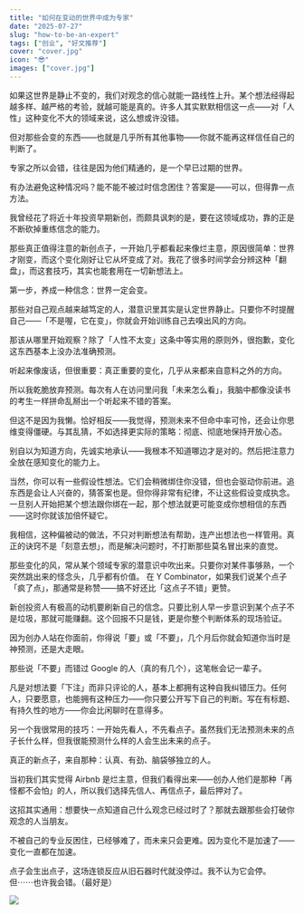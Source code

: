 ```yaml
---
title: "如何在变动的世界中成为专家"
date: "2025-07-27"
slug: "how-to-be-an-expert"
tags: ["创业", "好文推荐"]
cover: "cover.jpg"
icon: "😎"
images: ["cover.jpg"]
---
```

如果这世界是静止不变的，我们对观念的信心就能一路线性上升。某个想法经得起越多样、越严格的考验，就越可能是真的。许多人其实默默相信这一点——对「人性」这种变化不大的领域来说，这么想或许没错。



但对那些会变的东西——也就是几乎所有其他事物——你就不能再这样信任自己的判断了。



专家之所以会错，往往是因为他们精通的，是一个早已过期的世界。



有办法避免这种情况吗？能不能不被过时信念困住？答案是——可以，但得靠一点方法。



我曾经花了将近十年投资早期新创，而颇具讽刺的是，要在这领域成功，靠的正是不断砍掉重练信念的能力。



那些真正值得注意的新创点子，一开始几乎都看起来像烂主意，原因很简单：世界才刚变，而这个变化刚好让它从坏变成了对。我花了很多时间学会分辨这种「翻盘」，而这套技巧，其实也能套用在一切新想法上。



第一步，养成一种信念：世界一定会变。



那些对自己观点越来越笃定的人，潜意识里其实是认定世界静止。只要你不时提醒自己——「不是喔，它在变」，你就会开始训练自己去嗅出风的方向。



那该从哪里开始观察？除了「人性不太变」这条中等实用的原则外，很抱歉，变化这东西基本上没办法准确预测。



听起来像废话，但很重要：真正重要的变化，几乎从来都来自意料之外的方向。



所以我乾脆放弃预测。每次有人在访问里问我「未来怎么看」，我脑中都像没读书的考生一样拼命乱掰出一个听起来不错的答案。



但这不是因为我懒。恰好相反——我觉得，预测未来不但命中率可怜，还会让你思维变得僵硬。与其乱猜，不如选择更实际的策略：彻底、彻底地保持开放心态。



别自以为知道方向，先诚实地承认——我根本不知道哪边才是对的。然后把注意力全放在感知变化的能力上。



当然，你可以有一些假设性想法。它们会稍微绑住你没错，但也会驱动你前进。追东西是会让人兴奋的，猜答案也是。但你得非常有纪律，不让这些假设变成执念。
一旦别人开始把某个想法跟你绑在一起，那个想法就更可能变成你想相信的东西——这时你就该加倍怀疑它。



我相信，这种偏被动的做法，不只对判断想法有帮助，连产出想法也一样管用。真正的诀窍不是「刻意去想」，而是解决问题时，不打断那些莫名冒出来的直觉。



那些变化的风，常从某个领域专家的潜意识中吹出来。只要你对某件事够熟，一个突然跳出来的怪念头，几乎都有价值。
在 Y Combinator，如果我们说某个点子「疯了点」，那通常是称赞——搞不好还比「这点子不错」更赞。



新创投资人有极高的动机要刷新自己的信念。只要比别人早一步意识到某个点子不是垃圾，那就可能赚翻。这个回报不只是钱，更是你整个判断体系的现场验证。



因为创办人站在你面前，你得说「要」或「不要」，几个月后你就会知道你当时是神预测，还是大走眼。



那些说「不要」而错过 Google 的人（真的有几个），这笔帐会记一辈子。



凡是对想法要「下注」而非只评论的人，基本上都拥有这种自我纠错压力。任何人，只要愿意，也能拥有这种压力——你只要公开写下自己的判断。写在有标题、有持久性的地方——你会比闲聊时在意得多。



另一个我很常用的技巧：一开始先看人，不先看点子。虽然我们无法预测未来的点子长什么样，但我很能预测什么样的人会生出未来的点子。



真正的新点子，来自那种：认真、有劲、脑袋够独立的人。



当初我们其实觉得 Airbnb 是烂主意，但我们看得出来——创办人他们是那种「再怪都不会怕」的人，所以我们选择先信人、再信点子，最后押对了。



这招其实通用：想要快一点知道自己什么观念已经过时了？那就去跟那些会打破你观念的人当朋友。



不被自己的专业反困住，已经够难了，而未来只会更难。因为变化不是加速了——变化一直都在加速。



点子会生出点子，这场连锁反应从旧石器时代就没停过。我不认为它会停。
但⋯⋯也许我会错。（最好是）




![](https://prod-files-secure.s3.us-west-2.amazonaws.com/112d0858-5090-4d34-a606-b75eb8d65fd2/46476355-9cf3-4e99-9b7a-3531bc426380/1000202064.png?X-Amz-Algorithm=AWS4-HMAC-SHA256&X-Amz-Content-Sha256=UNSIGNED-PAYLOAD&X-Amz-Credential=ASIAZI2LB466UNYYOVIE%2F20250823%2Fus-west-2%2Fs3%2Faws4_request&X-Amz-Date=20250823T231209Z&X-Amz-Expires=3600&X-Amz-Security-Token=IQoJb3JpZ2luX2VjEN%2F%2F%2F%2F%2F%2F%2F%2F%2F%2F%2FwEaCXVzLXdlc3QtMiJGMEQCIDvFTiXLZtl8acjR%2BmYgGdVMsub%2Bgir%2FZW9tbmfanOBoAiAxp%2BLoqvFphxeiu5VtQorw98j%2FIkFMS1b2UtngDP1A6ir%2FAwg4EAAaDDYzNzQyMzE4MzgwNSIM2wFa8sugkNpjSyl7KtwDTOakSKkanKcuSJnDzjv2wDBHsbuH%2B81jr%2Fbsh5KAT5kX2bksxBkqwXf%2B2Ldvy7ojHxS7RtUMbDUIr9KB0L2m7qXg2xFAVGxQNzqruT5FHZgflmCfg3JvjJZ5XApqjTtuVZ46nN%2B9DZKaVUMpqAhxoy1pTUD9Q4lcNXZeo8IVWAViHGvpMEzHQMpuDvkLlqlCYLilYRTF5eal1cdoPFBga6r04snHPwOy0Q%2BA2ILAPHqQZHHImYFj6j2VOm5X6A7fJ5FQZuhtw4hT2C2iUJ1wKYebNFmW%2Bmrg8yYHqKLx6asJAar8kaMqOvcSilWbzxM2RHJ2Nl4rfgIq%2BG7AwnLV4VyW7J8%2FfZ%2BUfSqiq4XAZm6qeoi4HeqiH5Fd8yQ%2B11OQHU1Ud3%2FeL41m7jK3Mugn8KqJ88vBSYlmisNgW6Od957R4l2mPZhZvgX8HnVTSRfw3xJFePtv7csSkGZqEb4XzWdbObfV9leVoKM9tNzfljAmPeDLSBMzxVEhm65RyxtiWGCkoKQ7RjV8nB9yOJ9vdueOXX90mmvy%2F2i4CSsRMPhLsFbL4unmu6Jrhz6%2B4He%2F09MwTC8rX5ax6YZ7Bknv%2BAIrTKKWLuYHxm0sXnew28XA6rjVhetbqLlVKFIwko6pxQY6pgHnEl%2FToLPN6e0fCO8pKougWjnPbZRS%2FPLC1wbc5zwj9HPktToBq7NJOLLJlimIANW2Ac573A24XNU3T99h%2BiviW2hvZOzkJiYp7F2xCmvWPmCudTWtiWNgM9reR0q0Eu%2BRb9aw03CiMnYo09eUo%2F6K43LIf5OV0V2SnEZHHjPpdVHCL%2BfxT2RTr9LbmrItKIPsPmLP2H6bafHvhSUqqgAtCmRwk%2FVw&X-Amz-Signature=95b5a5e4a08a48aa9945fb5bbe9fc48c69c811493e6d30516eea972926d0194d&X-Amz-SignedHeaders=host&x-amz-checksum-mode=ENABLED&x-id=GetObject)

